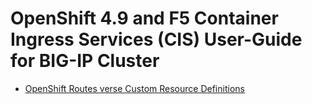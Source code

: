 # OpenShift 4.9 and F5 Container Ingress Services (CIS) User-Guide for BIG-IP Cluster

* [OpenShift Routes verse Custom Resource Definitions](https://github.com/mdditt2000/openshift-4-9/tree/main/route-vs-crd#readme)